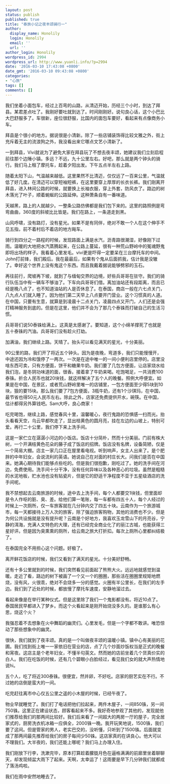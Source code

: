 ```yaml
---
layout: post
status: publish
published: true
title: "泰旅小记之夜丰颂骑行一"
author:
  display_name: Honolily
  login: Honolily
  email: ''
  url: ''
author_login: Honolily
wordpress_id: 2994
wordpress_url: http://www.yuanli.info/?p=2994
date: '2016-03-10 17:43:08 +0800'
date_gmt: '2016-03-10 09:43:08 +0800'
categories:
- "心旅"
tags: []
comments: []
---
```

<p>我们坐着小面包车，经过上百弯的山路，从清迈开始，历经三个小时，到达了拜县。某君差点吐了。我刚好要吐就到达了。时间刚刚好。说句良心话，这个小巴比大巴舒服多了。车很新，座位很舒服，比国内的面包车要好，看起来有点像商务小车。</p>
<p>拜县是个很小的地方。据说很是小清新。除了一些店铺装饰得比较文雅之外，街上充斥着无主的流浪狗之外，我没看出来它哪点文艺小清新了。</p>
<p>一到拜县，Vivi就说为了避免大家在拜县玩了不想去夜丰颂，她建议我们立刻启程前往那个边陲小镇。多远？不远，九十公里左右。好吧，那么就是两个钟头的骑行。我们马上租了摩托车，趁着夕阳出发。下午五点半左右上路。</p>
<p>随着太阳下山，气温越来越低。这里果然不比清迈，仅仅远了一百来公里，气温就低了好几度。在清迈可以穿短袖短裤，在这里要穿上厚厚的长衣长裤。我们刚离开拜县，进入林间公路的时候，就要换上长袖衣服，穿上外套，防风衣了。路边的树木落光了叶子，顺着蜿蜒的公路延伸。这种萧条自有一番味道。</p>
<p>天越黑，路上的人就越少。一整条公路仿佛都是我们包下来的。这里的路照例是弯弯曲曲，360度的斜坡比比皆是。我们在路上，一条道走到黑。</p>
<p>山风呼啸，没有路灯，没有星光。如果不是有同伴，绝对不敢一个人在这个伸手不见五指，前不着村后不着店的地方飚车。</p>
<p>骑行到四分之一路程的时候，发现路面上满是水汽，沥青路很潮湿，好像刚下过雨。温暖的大地把水汽蒸腾起来，在公路上蔓延，很有一种荒山野岭中的冤魂野鬼即将出场的样子。我看着心里发毛。vivi更是吓得一定要呆在三台摩托车的中间。John打前锋，我们殿后。我在最最后，如果有个鬼从后面抓我，估计我是没辙了。幸好这个世界上没有鬼这个东西。而且我戴着据说能够劈邪的玉石。</p>
<p>再往前行，爬坡再下坡，就到了与缅甸交界的边境，好些兵哥哥在驻守。我们的骑行队伍当中有一辆车不够油了。下车向兵哥哥们借。离加油站还有段距离，而且已经是晚八点了，也不知道油站的人是否休息了。在泰国，商店一般在六七点关门，八九点人们就入睡了。因为他们第二天早上八点要开门营业。这个习惯真的人道。在中国，只要有生意，就算是到凌晨十二点关门，凌晨四点又开门，人们还是会强打精神服务到底的。但是在这里，他们并不会为了那几个泰铢而打破自己的生活习惯。</p>
<p>兵哥哥们说50泰铢给满上。这真是太感谢了。要知道，这个小绵羊撑死了也就是五十泰铢的汽油。兵哥哥们没有趁火打劫。</p>
<p>加满油，我们继续上路。天晴了。抬头可以看见满天的星光，十分美丽。</p>
<p>90公里的路，我们开了将近五个钟头。因为是夜晚，弯道多，我们只能慢慢开，中途还因为冷和饿停了一两次。一次是在途中唯一的一间小便利店里停的。店里没啥东西可卖，只有方便面，饼干和糖果牛奶。我们要了几包方便面，让店家烧水给我们泡，是冬阴功味道的面，很香。接着拿了牛奶来喝。吃饱喝足，一共消费100泰铢。折合人民币也就20块钱，就这样解决了五个人的晚餐。照例大呼便宜。如果是在中国，在景区，或者荒山野岭里唯一的店铺里，一包方便面至少得5块到10块，狠的要15块。那么我们要了7包方便面，3瓶牛奶，还有1个沙琪玛，在中国，最节省也得50元人民币左右。除此之外，店家还免费提供开水，碗筷。在中国，估计都得另外算钱吧。Sam大呼，良心商家！</p>
<p>吃完喝饱，继续上路，感觉春风十里，温馨暖心，夜行鬼路的恐惧感一扫而光。抬头看看天空，乌云早都吹走了，显出桔黄色的圆月亮，挂在左边的山坡上，特别可爱。再行二十公里，我们停下来上洗手间。</p>
<p>这是一家伫立在潺潺小河边的小饭店。饭店十分简朴，然而十分美丽。门前有株大树，一个开满桔黄色花朵的藤子成了饭店的招牌。饭店没有名牌，设备简陋，仅是一个简易大棚。店主一家几口正在屋里看电视。听到响声，女主人出来了。是个肥胖的中年妇女，会说流利的英语。她说自己在对面的村庄长大。问我们是否在中国来。她满心期待我们能够点些吃的。但是我们很抱歉，刚吃过了。她的洗手间在河边，免费使用。洗手间十分干净，没有任何异味以及各种恶心的垃圾。虽然是粗糙的水泥地板，贮水池也没有贴瓷片，但是它的舒适干净程度不亚于五星级酒店的洗手间呢。</p>
<p>我不禁想起去云南旅游的时候，途中去上洗手间，每个人都要交1块钱，但里面却是令人作呕的脏、臭、差。给他们算一笔账，每一车都有四五十人，每个人经过的时候上一次厕所，仅一车旅客就在几分钟内交了四五十块。云南作为一个旅游城市，每一天都接待上万人次的旅客，除了强迫旅客购物，其他的消费也不少。但是为何公共设施就是没有提升呢？云南是个好地方，我喜欢玉龙雪山下的月亮谷，宁静的洱海，充满人文特色的大理，还有已经完全商业化了的丽江古城，也能获得三星好评。但是因为臭熏熏的厕所，给云南之旅大打折扣。每次上厕所心里都纠结极了。</p>
<p>在泰国完全不用担心这个问题。好极了。</p>
<p>离开鲜花饭店的时候，我们又看到了满天的星光。十分美好舒畅。</p>
<p>还有十多公里就到的时候，我们突然看见前面起了熊熊大火。远远地就感觉到温暖。走近了看，路边的树下被画了一个又一个的圈圈，那些活在圈圈里规矩地燃烧，没有风，火很乖，绝对不会烧多一分的感觉。火圈有半公里长，在我们的左手边。我们到了近处的时候，都放慢了摩托车速度，安静地溜过去。</p>
<p>看起来像是在举行某种仪式。但是这里除了我们一个鬼影都没有。将近10点了。泰国居民早都进入了梦乡。而这个火看起来是刚开始烧没多久的。是谁那么有心思，烧这个火？</p>
<p>我强忍着不去想象在火中舞蹈的幽灵们。心里发毛，但是一个字都不敢讲。唯恐惊动了那些想象中的幽灵。</p>
<p>很快，我们就到了夜丰颂。真的是一个叫做夜丰颂的温暖小镇。镇中心有美丽的花圃。我们找到街上唯一一家依旧在营业的店，点了几个炒面炒饭权当是正式的晚餐和宵夜。这店主是个老年妇女，不懂半句英文。然而她的店前坐着几个货真价实的白人。我们在吃饭的时候，还有几个碧眼小白脸经过，看见我们女的就大声热情地说hi。</p>
<p>五个人，吃了将近300泰铢。很便宜，然并卵，不好吃。店家的厨艺实在不行。不过她的店倒是蛮大的一间。</p>
<p>吃完赶往离市中心仅五公里之遥的小木屋的时候，已经午夜了。</p>
<p>物业早就睡觉了。我们打了电话把他们拉起来，两件木屋子，一间850铢，另一间750铢。这里正在建设状态，顾客看起来不多。我好奇地参观了其他的，发现就他们推荐给我们的那两间比较好。我们后来看了一间超大的两房一厅的屋子，完全居家式的，厨房洗衣机冰箱一应俱全，2000铢一晚。我开玩笑地说，1500铢，我们要了这间。但是管家的男人，老实巴交的，没听懂，只听到了1500铢。后面就变成了那两间最先推荐给我们的房子每间少50铢。这店家真的在讲良心。他大可以不理我们。大半夜的，我们还能上哪呢？我们马上办理入住。</p>
<p>我们刚放下行李，洗漱完毕，原本打算趁着朦胧月色在逼格满满的前廊里坐着聊聊天，却发现倾盆大雨下了起来。天啊，太幸运了！这雨要是早下几分钟我们就都成了落汤鸡啦。</p>
<p>我们在雨中安然地睡去了。</p>
<p>&nbsp;</p>
<p>&nbsp;</p>
<p>&nbsp;</p>
<p>&nbsp;</p>
